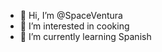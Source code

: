- 👋 Hi, I’m @SpaceVentura
- 👀 I’m interested in cooking
- 🌱 I’m currently learning Spanish

<!---
SpaceVentura/SpaceVentura is a ✨ special ✨ repository because its `README.md` (this file) appears on your GitHub profile.
You can click the Preview link to take a look at your changes.
--->
